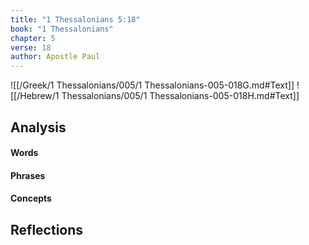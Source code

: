 ```yaml
---
title: "1 Thessalonians 5:18"
book: "1 Thessalonians"
chapter: 5
verse: 18
author: Apostle Paul
---
```

![[/Greek/1 Thessalonians/005/1 Thessalonians-005-018G.md#Text]]
![[/Hebrew/1 Thessalonians/005/1 Thessalonians-005-018H.md#Text]]

## Analysis

#### Words

#### Phrases

#### Concepts

## Reflections
